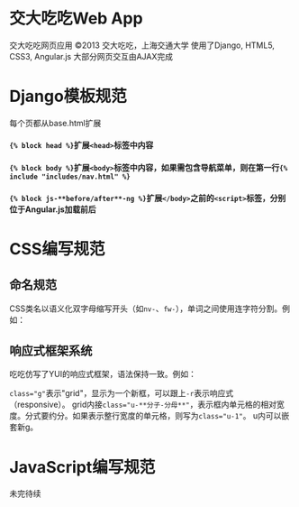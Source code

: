 交大吃吃Web App
================
交大吃吃网页应用 ©2013 交大吃吃，上海交通大学
使用了Django, HTML5, CSS3, Angular.js
大部分网页交互由AJAX完成

# Django模板规范
每个页都从base.html扩展
#### `{% block head %}`扩展`<head>`标签中内容
#### `{% block body %}`扩展`<body>`标签中内容，如果需包含导航菜单，则在第一行`{% include "includes/nav.html" %}`
#### `{% block js-**before/after**-ng %}`扩展`</body>`之前的`<script>`标签，分别位于Angular.js加载前后

# CSS编写规范
## 命名规范
CSS类名以语义化双字母缩写开头（如`nv-`、`fw-`），单词之间使用连字符分割。例如：
    <div class="nv-main-trigger">
        <!-- some tags -->
    </div>
    <!-- some tags -->
    <div class="fw-container">
        <div class="fw-wrapper">
            <!-- some tags -->
        </div>
    </div>

## 响应式框架系统
吃吃仿写了YUI的响应式框架，语法保持一致。例如：
    <div class="g-r">
        <div class="u-1-3"></div>
        <div class="u-2-3"></div>
    </div>
    <div class="g">
        <div class="u-1">
            <div class="g-r">
                <div class="u-1-4"></div>
                <div class="u-3-4"></div>
            </div>
        </div>
    </div>
`class="g"`表示"grid"，显示为一个新框，可以跟上`-r`表示响应式（responsive）。
grid内接`class="u-**分子-分母**"`，表示框内单元格的相对宽度。分式要约分。如果表示整行宽度的单元格，则写为`class="u-1"`。
u内可以嵌套新g。

# JavaScript编写规范
未完待续
